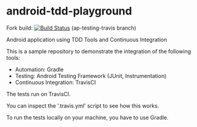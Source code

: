 android-tdd-playground
======================

Fork build: [![Build Status](https://travis-ci.org/apihlaja/android-tdd-playground.png?branch=ap-testing-travis)](https://travis-ci.org/apihlaja/android-tdd-playground) (ap-testing-travis branch)

Android application using TDD Tools and Continuous Integration

This is a sample repository to demonstrate the integration of the following tools:

- Automation:             Gradle
- Testing:                Android Testing Framework (JUnit, Instrumentation)
- Continuous Integration: TravisCI

The tests run on TravisCI.

You can inspect the '.travis.yml' script to see how this works.

To run the tests locally on your machine, you have to use Gradle.
